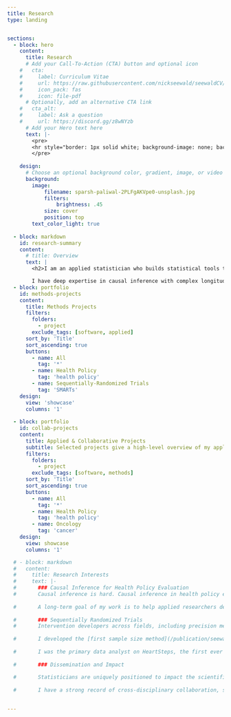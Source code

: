 ```yaml
---
title: Research
type: landing


sections:
  - block: hero
    content:
      title: Research
      # Add your Call-To-Action (CTA) button and optional icon
    #   cta:
    #     label: Curriculum Vitae
    #     url: https://raw.githubusercontent.com/nickseewald/seewaldCV/main/Seewald-Curriculum-Vitae.pdf
    #     icon_pack: fas
    #     icon: file-pdf
      # Optionally, add an alternative CTA link
    #   cta_alt:
    #     label: Ask a question
    #     url: https://discord.gg/z8wNYzb
      # Add your Hero text here
      text: |-
        <pre>
        <hr style="border: 1px solid white; background-image: none; background-color: white; border-radius: 1pt">        
        </pre>
        
    design:
      # Choose an optional background color, gradient, image, or video
      background:
        image:
            filename: sparsh-paliwal-2PLFgAKVpe0-unsplash.jpg
            filters:
                brightness: .45
            size: cover
            position: top
        text_color_light: true
  
  - block: markdown
    id: research-summary
    content:
      # title: Overview
      text: |
        <h2>I am an applied statistician who builds statistical tools to enable cool science.</h2>

        I have deep expertise in causal inference with complex longitudinal data, and apply that expertise to a variety of methodological and application areas, including health policy,substance use, and oncology. Below is a selection of [methodological](#methods-projects) and [collaborative](#collab-projects) projects.
  - block: portfolio
    id: methods-projects
    content:
      title: Methods Projects
      filters:
        folders:
          - project
        exclude_tags: [software, applied]
      sort_by: 'Title'
      sort_ascending: true
      buttons:
        - name: All
          tag: '*'
        - name: Health Policy
          tag: 'health policy'
        - name: Sequentially-Randomized Trials
          tag: 'SMARTs'
    design:
      view: 'showcase'
      columns: '1'
  
  - block: portfolio
    id: collab-projects
    content:
      title: Applied & Collaborative Projects
      subtitle: Selected projects give a high-level overview of my applied work, interests, and expertise, but I'm always open to learning something new.
      filters:
        folders:
          - project
        exclude_tags: [software, methods]
      sort_by: 'Title'
      sort_ascending: true
      buttons:
        - name: All
          tag: '*'
        - name: Health Policy
          tag: 'health policy'
        - name: Oncology
          tag: 'cancer'
    design:
      view: showcase
      columns: '1'

  # - block: markdown
  #   content:
  #     title: Research Interests
  #     text: |-
  #       ### Causal Inference for Health Policy Evaluation
  #       Causal inference is hard. Causal inference in health policy evaluation is *very* hard. Important challenges in this area include heterogeneity across policies implemented by different units, the sometimes rapidly-changing contexts in which those policies are implemented, and small sample sizes (particularly if evaluating U.S. state-level policies). Additionally, there is often mismatch between available data, the estimands we as statisticians are able to identify from that data, and the needs of policymakers and other interested parties. I am interested in methodological and translational research that addresses practical questions faced by policy scholars doing evaluation work. 
        
  #       A long-term goal of my work is to help applied researchers develop a toolkit of methods for policy evaluation by clearly articulating methods’ strengths, weaknesses, and data requirements. Many methods papers in the space do not make clear their assumed data structure, creating a barrier for applied scholars seeking to use the method. My work pushes the field towards a culture of clarity around which methods to use and when.
        
  #       ### Sequentially Randomized Trials
  #       Intervention developers across fields, including precision medicine, are increasingly interested in developing sequences of treatments that can adapt to an individual's changing needs, much like standard clinical practice does. These sequences, commonly called dynamic treatment regimens (DTRs), can be developed using a sequential, multiple-assignment, randomized trial (SMART). SMARTs consist of multiple stages, each corresponding to a scientific question about treatment recommendations made by a DTR.6 As with any randomized trial, power and sample size considerations are critical in the design stage of a SMART; my work thus far has focused on building easy-to-use methods and tools for power analyses for SMARTs with longitudinal outcomes collected over the course of multiple stages of the trial.
        
  #       I developed the [first sample size method](/publication/seewald-sample-size-considerations-2019/) for two-stage SMARTs in which the primary aim is to compare the mean end-of-study outcomes of two embedded DTRs that recommend different first-stage treatments. Ongoing work involves studying the trade-offs between adding measurement occasions and increasing sample size to maximize power subject to an overall budget constraint.
        
  #       I was the primary data analyst on HeartSteps, the first ever micro-randomized trial (MRT), and co-developed a Shiny app for computing sample size for MRTs, under the direction of [Susan A. Murphy, PhD](http://people.seas.harvard.edu/~samurphy/). Through this work, I was also able to develop guidance on how to use automated systems to collect and manage research-grade data for MRTs.
        
  #       ### Dissemination and Impact
        
  #       Statisticians are uniquely positioned to impact the scientific process, and disseminating methods is a large component of that. I am dedicated to developing methods that can be used by a wide range of researchers. I have designed and (co-)facilitated several [workshops](tags/workshops/) on SMARTs and policy evaluation methods, and have 
        
  #       I have a strong record of cross-disciplinary collaboration, serving as a trainee on an NIH-funded training grant for cancer biostatistics (NIH 5T32CA083654-12, P.I. [Jeremy M.G. Taylor, PhD](https://sph.umich.edu/faculty-profiles/taylor-jeremy.html)) under the supervision of [Kelley M. Kidwell, PhD](https://sites.google.com/umich.edu/kidwell/home). As an undergraduate at the University of Notre Dame, I worked with [Seth N. Brown, PhD](https://chemistry.nd.edu/people/seth-n-brown/) on kinetics of reduction-oxidation reactions involving molybdenum complexes. I wrote my undergraduate thesis on Shannon entropy and its applications in combinatorics under the direction of [David Galvin, PhD](https://www3.nd.edu/~dgalvin1/).
    

---
```

